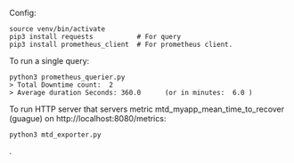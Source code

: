 Config:

    source venv/bin/activate  
    pip3 install requests           # For query
    pip3 install prometheus_client  # For prometheus client.
    
To run a single query:

    python3 prometheus_querier.py
    > Total Downtime count:  2 
    > Average duration Seconds: 360.0      (or in minutes:  6.0 )

To run HTTP server that servers metric mtd_myapp_mean_time_to_recover (guague) on http://localhost:8080/metrics:

    python3 mtd_exporter.py 

.
